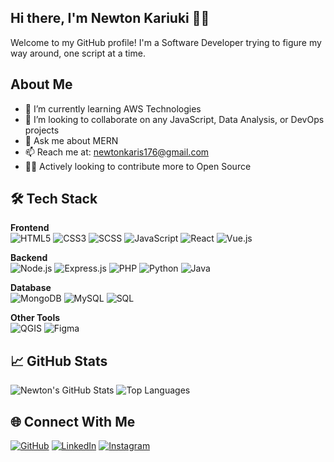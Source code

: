 ## Hi there, I'm Newton Kariuki 👋🏾

Welcome to my GitHub profile! I'm a Software Developer trying to figure my way around, one script at a time.

## About Me
- 🌱 I’m currently learning AWS Technologies
- 👯 I’m looking to collaborate on any JavaScript, Data Analysis, or DevOps projects
- 💬 Ask me about MERN
- 📫 Reach me at: newtonkaris176@gmail.com
- 🤝🏽 Actively looking to contribute more to Open Source

## 🛠️ Tech Stack

**Frontend**  
![HTML5](https://img.shields.io/badge/-HTML5-E34F26?style=flat-square&logo=html5&logoColor=white)
![CSS3](https://img.shields.io/badge/-CSS3-1572B6?style=flat-square&logo=css3)
![SCSS](https://img.shields.io/badge/-SCSS-CC6699?style=flat-square&logo=sass&logoColor=white)
![JavaScript](https://img.shields.io/badge/-JavaScript-F7DF1E?style=flat-square&logo=javascript&logoColor=black)
![React](https://img.shields.io/badge/-React-20232A?style=flat-square&logo=react)
![Vue.js](https://img.shields.io/badge/-Vue.js-4FC08D?style=flat-square&logo=vue.js&logoColor=white)

**Backend**  
![Node.js](https://img.shields.io/badge/-Node.js-339933?style=flat-square&logo=node.js&logoColor=white)
![Express.js](https://img.shields.io/badge/-Express.js-000000?style=flat-square&logo=express&logoColor=white)
![PHP](https://img.shields.io/badge/-PHP-777BB4?style=flat-square&logo=php&logoColor=white)
![Python](https://img.shields.io/badge/-Python-3776AB?style=flat-square&logo=python&logoColor=white)
![Java](https://img.shields.io/badge/-Java-007396?style=flat-square&logo=java&logoColor=white)

**Database**  
![MongoDB](https://img.shields.io/badge/-MongoDB-47A248?style=flat-square&logo=mongodb&logoColor=white)
![MySQL](https://img.shields.io/badge/-MySQL-4479A1?style=flat-square&logo=mysql&logoColor=white)
![SQL](https://img.shields.io/badge/-SQL-336791?style=flat-square&logo=postgresql&logoColor=white)

**Other Tools**  
![QGIS](https://img.shields.io/badge/-QGIS-589632?style=flat-square&logo=qgis&logoColor=white)
![Figma](https://img.shields.io/badge/-Figma-F24E1E?style=flat-square&logo=figma&logoColor=white)

## 📈 GitHub Stats

![Newton's GitHub Stats](https://github-readme-stats.vercel.app/api?username=KariukiNewton&show_icons=true&theme=radical)
![Top Languages](https://github-readme-stats.vercel.app/api/top-langs/?username=KariukiNewton&layout=compact&theme=radical)

## 🌐 Connect With Me

[![GitHub](https://img.shields.io/badge/-GitHub-181717?style=flat-square&logo=github&logoColor=white)](https://github.com/KariukiNewton)
[![LinkedIn](https://img.shields.io/badge/-LinkedIn-0077B5?style=flat-square&logo=linkedin&logoColor=white)](https://www.linkedin.com/in/newton-kariuki-504144274/)
[![Instagram](https://img.shields.io/badge/-Instagram-E4405F?style=flat-square&logo=instagram&logoColor=white)](https://www.instagram.com/kariukiii_/?__pwa=1)
